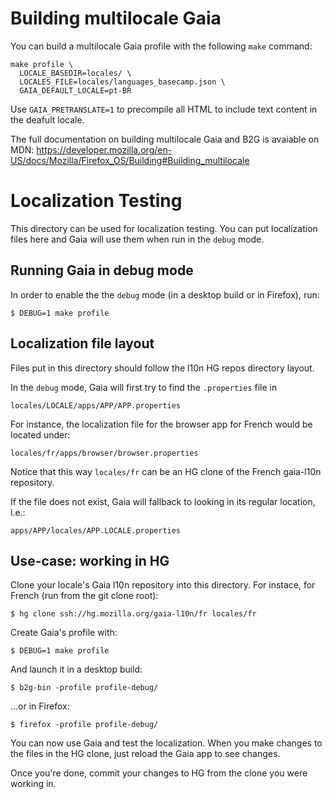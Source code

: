 Building multilocale Gaia
=========================

You can build a multilocale Gaia profile with the following `make` command:

    make profile \
      LOCALE_BASEDIR=locales/ \
      LOCALES_FILE=locales/languages_basecamp.json \
      GAIA_DEFAULT_LOCALE=pt-BR

Use `GAIA_PRETRANSLATE=1` to precompile all HTML to include text content in
the deafult locale.

The full documentation on building multilocale Gaia and B2G is avaiable on MDN: https://developer.mozilla.org/en-US/docs/Mozilla/Firefox_OS/Building#Building_multilocale


Localization Testing
====================

This directory can be used for localization testing.  You can put localization 
files here and Gaia will use them when run in the `debug` mode.

Running Gaia in debug mode
--------------------------

In order to enable the the `debug` mode (in a desktop build or in Firefox), 
run:

    $ DEBUG=1 make profile

Localization file layout
------------------------

Files put in this directory should follow the l10n HG repos directory layout.  

In the `debug` mode, Gaia will first try to find the `.properties` file in 

    locales/LOCALE/apps/APP/APP.properties

For instance, the localization file for the browser app for French would be 
located under:

    locales/fr/apps/browser/browser.properties

Notice that this way `locales/fr` can be an HG clone of the French gaia-l10n 
repository.

If the file does not exist, Gaia will fallback to looking in its regular 
location, i.e.:

    apps/APP/locales/APP.LOCALE.properties

Use-case: working in HG
-----------------------

Clone your locale's Gaia l10n repository into this directory.  For instace, for 
French (run from the git clone root):

    $ hg clone ssh://hg.mozilla.org/gaia-l10n/fr locales/fr

Create Gaia's profile with:

    $ DEBUG=1 make profile

And launch it in a desktop build:

    $ b2g-bin -profile profile-debug/

...or in Firefox:

    $ firefox -profile profile-debug/

You can now use Gaia and test the localization.  When you make changes to the 
files in the HG clone, just reload the Gaia app to see changes.

Once you're done, commit your changes to HG from the clone you were working in.

